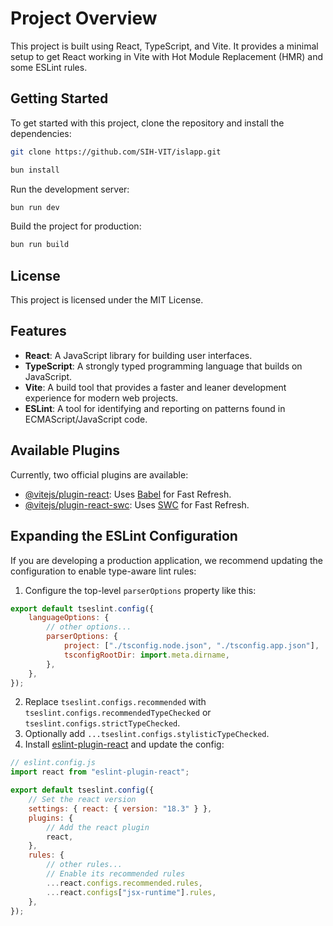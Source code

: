 # Project Overview

This project is built using React, TypeScript, and Vite. It provides a minimal setup to get React working in Vite with Hot Module Replacement (HMR) and some ESLint rules.

## Getting Started

To get started with this project, clone the repository and install the dependencies:

```bash
git clone https://github.com/SIH-VIT/islapp.git

bun install
```

Run the development server:

```bash
bun run dev
```

Build the project for production:

```bash
bun run build
```

## License

This project is licensed under the MIT License.

## Features

- **React**: A JavaScript library for building user interfaces.
- **TypeScript**: A strongly typed programming language that builds on JavaScript.
- **Vite**: A build tool that provides a faster and leaner development experience for modern web projects.
- **ESLint**: A tool for identifying and reporting on patterns found in ECMAScript/JavaScript code.

## Available Plugins

Currently, two official plugins are available:

- [@vitejs/plugin-react](https://github.com/vitejs/vite-plugin-react/blob/main/packages/plugin-react/README.md): Uses [Babel](https://babeljs.io/) for Fast Refresh.
- [@vitejs/plugin-react-swc](https://github.com/vitejs/vite-plugin-react-swc): Uses [SWC](https://swc.rs/) for Fast Refresh.

## Expanding the ESLint Configuration

If you are developing a production application, we recommend updating the configuration to enable type-aware lint rules:

1. Configure the top-level `parserOptions` property like this:

```js
export default tseslint.config({
	languageOptions: {
		// other options...
		parserOptions: {
			project: ["./tsconfig.node.json", "./tsconfig.app.json"],
			tsconfigRootDir: import.meta.dirname,
		},
	},
});
```

2. Replace `tseslint.configs.recommended` with `tseslint.configs.recommendedTypeChecked` or `tseslint.configs.strictTypeChecked`.
3. Optionally add `...tseslint.configs.stylisticTypeChecked`.
4. Install [eslint-plugin-react](https://github.com/jsx-eslint/eslint-plugin-react) and update the config:

```js
// eslint.config.js
import react from "eslint-plugin-react";

export default tseslint.config({
	// Set the react version
	settings: { react: { version: "18.3" } },
	plugins: {
		// Add the react plugin
		react,
	},
	rules: {
		// other rules...
		// Enable its recommended rules
		...react.configs.recommended.rules,
		...react.configs["jsx-runtime"].rules,
	},
});
```
